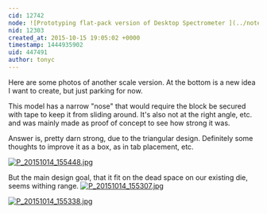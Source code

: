 ```yaml
---
cid: 12742
node: ![Prototyping flat-pack version of Desktop Spectrometer ](../notes/tonyc/10-14-2015/prototyping-flat-pack-version-of-desktop-spectrometer)
nid: 12303
created_at: 2015-10-15 19:05:02 +0000
timestamp: 1444935902
uid: 447491
author: tonyc
---
```


Here are some photos of another scale version. At the bottom is a new idea I want to create, but just parking for now.

This model has a narrow "nose" that would require the block be secured with tape to keep it from sliding around. It's also not at the right angle, etc. and was mainly made as proof of concept to see how strong it was.

Answer is, pretty darn strong, due to the triangular design. Definitely some thoughts to improve it as a box, as in tab placement, etc.


[![P_20151014_155448.jpg](https://i.publiclab.org/system/images/photos/000/011/959/medium/P_20151014_155448.jpg)](https://i.publiclab.org/system/images/photos/000/011/959/original/P_20151014_155448.jpg)


But the main design goal, that it fit on the dead space on our existing die, seems withing range.
[![P_20151014_155307.jpg](https://i.publiclab.org/system/images/photos/000/011/961/medium/P_20151014_155307.jpg)](https://i.publiclab.org/system/images/photos/000/011/961/original/P_20151014_155307.jpg)


[![P_20151014_155338.jpg](https://i.publiclab.org/system/images/photos/000/011/963/medium/P_20151014_155338.jpg)](https://i.publiclab.org/system/images/photos/000/011/963/original/P_20151014_155338.jpg)

